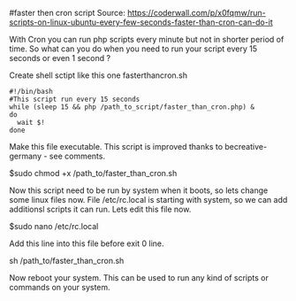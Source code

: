 #faster then cron script
Source: https://coderwall.com/p/x0fqmw/run-scripts-on-linux-ubuntu-every-few-seconds-faster-than-cron-can-do-it

With Cron you can run php scripts every minute but not in shorter period of time. So what can you do when you need to run your script every 15 seconds or even 1 second ?

Create shell sctipt like this one fasterthancron.sh
```
#!/bin/bash
#This script run every 15 seconds
while (sleep 15 && php /path_to_script/faster_than_cron.php) &
do
  wait $!
done
```
Make this file executable. This script is improved thanks to becreative-germany - see comments.

$sudo chmod +x /path_to/faster_than_cron.sh

Now this script need to be run by system when it boots, so lets change some linux files now. File /etc/rc.local is starting with system, so we can add additionsl scripts it can run. Lets edit this file now.

$sudo nano /etc/rc.local

Add this line into this file before exit 0 line.

sh /path_to/faster_than_cron.sh

Now reboot your system. This can be used to run any kind of scripts or commands on your system.

